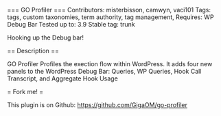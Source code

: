 === GO Profiler ===
Contributors: misterbisson, camwyn, vaci101
Tags: tags, custom taxonomies, term authority, tag management, 
Requires: WP Debug Bar
Tested up to: 3.9
Stable tag: trunk

Hooking up the Debug bar!

== Description ==

GO Profiler Profiles the exection flow within WordPress.
It adds four new panels to the WordPress Debug Bar: Queries, WP Queries, Hook Call Transcript, and Aggregate Hook Usage

= Fork me! =

This plugin is on Github: https://github.com/GigaOM/go-profiler